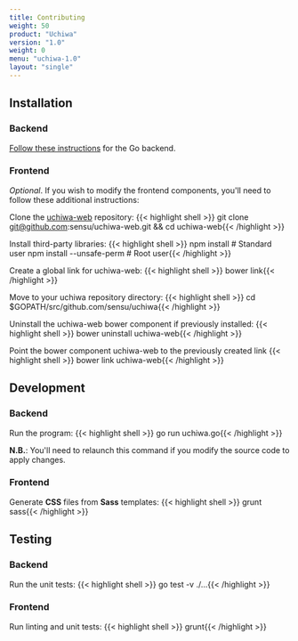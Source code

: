 ```yaml
---
title: Contributing
weight: 50
product: "Uchiwa"
version: "1.0"
weight: 0
menu: "uchiwa-1.0"
layout: "single"
---
```


## Installation

### Backend
[Follow these instructions][1]
for the Go backend.

### Frontend
*Optional*. If you wish to modify the frontend components, you'll need to follow
these additional instructions:

Clone the [uchiwa-web](https://github.com/sensu/uchiwa-web) repository:
{{< highlight shell >}}
git clone git@github.com:sensu/uchiwa-web.git && cd uchiwa-web{{< /highlight >}}

Install third-party libraries:
{{< highlight shell >}}
npm install # Standard user
npm install --unsafe-perm # Root user{{< /highlight >}}

Create a global link for uchiwa-web:
{{< highlight shell >}}
bower link{{< /highlight >}}

Move to your uchiwa repository directory:
{{< highlight shell >}}
cd $GOPATH/src/github.com/sensu/uchiwa{{< /highlight >}}

Uninstall the uchiwa-web bower component if previously installed:
{{< highlight shell >}}
bower uninstall uchiwa-web{{< /highlight >}}

Point the bower component uchiwa-web to the previously created link
{{< highlight shell >}}
bower link uchiwa-web{{< /highlight >}}

## Development

### Backend
Run the program:
{{< highlight shell >}}
go run uchiwa.go{{< /highlight >}}

**N.B.**: You'll need to relaunch this command if you modify the source code
to apply changes.

### Frontend
Generate **CSS** files from **Sass** templates:
{{< highlight shell >}}
grunt sass{{< /highlight >}}

## Testing

### Backend
Run the unit tests:
{{< highlight shell >}}
go test -v ./...{{< /highlight >}}

### Frontend
Run linting and unit tests:
{{< highlight shell >}}
grunt{{< /highlight >}}

[1]: ../getting-started/installation/#from-source
